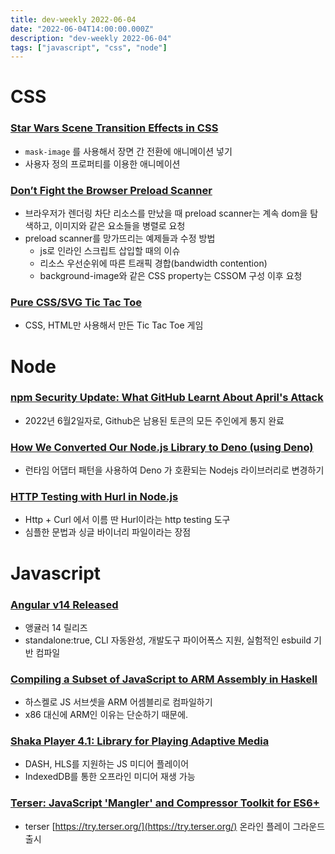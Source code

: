 ```yaml
---
title: dev-weekly 2022-06-04
date: "2022-06-04T14:00:00.000Z"
description: "dev-weekly 2022-06-04"
tags: ["javascript", "css", "node"]
---
```


# CSS

### **[Star Wars Scene Transition Effects in CSS](https://codersblock.com/blog/star-wars-scene-transition-effects-in-css)**

- `mask-image` 를 사용해서 장면 간 전환에 애니메이션 넣기
- 사용자 정의 프로퍼티를 이용한 애니메이션

### **[Don’t Fight the Browser Preload Scanner](https://web.dev/preload-scanner)**

- 브라우저가 렌더링 차단 리소스를 만났을 때 preload scanner는 계속 dom을 탐색하고, 이미지와 같은 요소들을 병렬로 요청
- preload scanner를 망가뜨리는 예제들과 수정 방법
    - js로 인라인 스크립트 삽입할 때의 이슈
    - 리소스 우선순위에 따른 트래픽 경합(bandwidth contention)
    - background-image와 같은 CSS property는 CSSOM 구성 이후 요청

### **[Pure CSS/SVG Tic Tac Toe](https://codepen.io/jh3y/pen/KKNwpzN)**

- CSS, HTML만 사용해서 만든 Tic Tac Toe 게임

# Node

### **[npm Security Update: What GitHub Learnt About April's Attack](https://github.blog/2022-05-26-npm-security-update-oauth-tokens/)**

- 2022년 6월2일자로, Github은 남용된 토큰의 모든 주인에게 통지 완료

### **[How We Converted Our Node.js Library to Deno (using Deno)](https://www.edgedb.com/blog/how-we-converted-our-node-js-library-to-deno-using-deno)**

- 런타임 어댑터 패턴을 사용하여 Deno 가 호환되는 Nodejs 라이브러리로 변경하기

### **[HTTP Testing with Hurl in Node.js](https://blog.humphd.org/http-testing-with-hurl-in-node-js/)**

- Http + Curl 에서 이름 딴 Hurl이라는 http testing 도구
- 심플한 문법과 싱글 바이너리 파일이라는 장점

# Javascript

### **[Angular v14 Released](https://blog.angular.io/angular-v14-is-now-available-391a6db736af)**

- 앵귤러 14 릴리즈
- standalone:true, CLI 자동완성, 개발도구 파이어폭스 지원, 실험적인 esbuild 기반 컴파일

### **[Compiling a Subset of JavaScript to ARM Assembly in Haskell](https://www.micahcantor.com/blog/js-to-asm-in-hs/)**

- 하스켈로 JS 서브셋을 ARM 어셈블리로 컴파일하기
- x86 대신에 ARM인 이유는 단순하기 때문에.

### **[Shaka Player 4.1: Library for Playing Adaptive Media](https://github.com/shaka-project/shaka-player)**

- DASH, HLS를 지원하는 JS 미디어 플레이어
- IndexedDB를 통한 오프라인 미디어 재생 가능

### **[Terser: JavaScript 'Mangler' and Compressor Toolkit for ES6+](https://try.terser.org/)**

- terser [https://try.terser.org/](https://try.terser.org/) 온라인 플레이 그라운드 출시